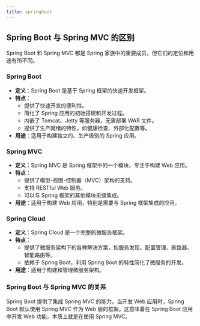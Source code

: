 ```yaml
---
title: springboot
---
```


## Spring Boot 与 Spring MVC 的区别

Spring Boot 和 Spring MVC 都是 Spring 家族中的重要成员，但它们的定位和用途有所不同。

### Spring Boot

- **定义**：Spring Boot 是基于 Spring 框架的快速开发框架。
- **特点**：
    - 提供了快速开发的便利性。
    - 简化了 Spring 应用的初始搭建和开发过程。
    - 内嵌了 Tomcat、Jetty 等服务器，无需部署 WAR 文件。
    - 提供了生产就绪的特性，如健康检查、外部化配置等。
- **用途**：适用于构建独立的、生产级别的 Spring 应用。

### Spring MVC

- **定义**：Spring MVC 是 Spring 框架中的一个模块，专注于构建 Web 应用。
- **特点**：
    - 提供了模型-视图-控制器（MVC）架构的支持。
    - 支持 RESTful Web 服务。
    - 可以与 Spring 框架的其他模块无缝集成。
- **用途**：适用于构建 Web 应用，特别是需要与 Spring 框架集成的应用。

### Spring Cloud

- **定义**：Spring Cloud 是一个完整的微服务框架。
- **特点**：
    - 提供了微服务架构下的各种解决方案，如服务发现、配置管理、断路器、智能路由等。
    - 依赖于 Spring Boot，利用 Spring Boot 的特性简化了微服务的开发。
- **用途**：适用于构建和管理微服务架构。

### Spring Boot 与 Spring MVC 的关系

Spring Boot 提供了集成 Spring MVC 的能力。当开发 Web 应用时，Spring Boot 默认使用 Spring MVC 作为 Web 层的框架。这意味着在 Spring Boot 应用中开发 Web 功能，本质上就是在使用 Spring MVC。